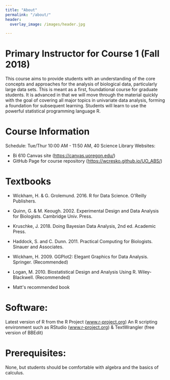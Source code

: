```yaml
---
title: "About"
permalink: "/about/"
header:
  overlay_image: /images/header.jpg

---
```


# Primary Instructor for Course 1 (Fall 2018)
This course aims to provide students with an understanding of the core concepts and approaches for the analysis of biological data, particularly large data sets. This is meant as a first, foundational course for graduate students. It is advanced in that we will move through the material quickly with the goal of covering all major topics in univariate data analysis, forming a foundation for subsequent learning. Students will learn to use the powerful statistical programming language R.

# Course Information
Schedule: Tue/Thur 10:00 AM - 11:50 AM, 40 Science Library
Websites:
 - Bi 610 Canvas site (https://canvas.uoregon.edu/)
 - GitHub Page for course repository (https://wcresko.github.io/UO_ABS/)

# Textbooks
* Wickham, H. & G. Grolemund. 2016. R for Data Science. O'Reilly Publishers.
* Quinn, G. & M. Keough. 2002. Experimental Design and Data Analysis for Biologists. Cambridge Univ. Press.
* Kruschke, J. 2018. Doing Bayesian Data Analysis, 2nd ed. Academic Press.

* Haddock, S. and C. Dunn. 2011. Practical Computing for Biologists. Sinauer and Associates.
* Wickham, H. 2009. GGPlot2: Elegant Graphics for Data Analysis. Springer. (Recommended)
* Logan, M. 2010. Biostatistical Design and Analysis Using R. Wiley-Blackwell. (Recommended)
* Matt's recommended book

# Software:
Latest version of R from the R Project (www.r-project.org)
An R scripting environment such as RStudio (www.r-project.org) & TextWrangler (free version of BBEdit)

# Prerequisites:
None, but students should be comfortable with algebra and the basics of calculus.
